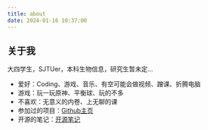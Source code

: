 ```yaml
---
title: about
date: 2024-01-16 10:37:00
---
```


## 关于我

大四学生，SJTUer，本科生物信息，研究生暂未定...

- 爱好：Coding、游戏、音乐、有空可能会做视频、蹭课、折腾电脑
- 游戏：玩一玩原神、平衡球、玩的不多
- 不喜欢：无意义的内卷、上无聊的课
- 参加过的项目：[Github主页](https://github.com/musicminion)
- 开源的笔记：[开源笔记](https://github.com/ayaka-notes)